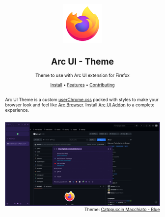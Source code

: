 [userChrome.css]: https://www.userchrome.org/
[Arc Browser]: https://arc.net/
[Arc UI Addon]: https://github.com/dxdotdev/arc-ui-addon

<div align="center">
  <img width="128" src="https://raw.githubusercontent.com/dxdotdev/arc-ui/main/.github/assets/arc-ui-default.svg" />

  <h1>Arc UI - Theme</h1>
  <p>Theme to use with Arc UI extension for Firefox</p>
</div>

<div align="center">
  <a href="#install">Install</a> • <a href="#features">Features</a> • <a href="#contributing">Contributing</a>
</div>

<br />

Arc UI Theme is a custom [userChrome.css] packed with styles to make your browser look and feel like [Arc Browser].
Install [Arc UI Addon] to a complete experience.

<br />

<div align="right">
  <img src="https://raw.githubusercontent.com/dxdotdev/arc-ui/main/.github/assets/ui.png" />
  Theme: <a href="https://github.com/catppuccin/firefox">Catppuccin Macchiato - Blue</a>
</div>
